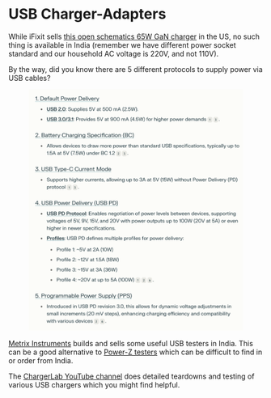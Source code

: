 # USB Charger-Adapters

While iFixit sells [this open schematics 65W GaN charger](https://www.ifixit.com/products/ifixit-65w-usb-c-ac-adapter) in the US, no such thing is available in India (remember we have different power socket standard and our household AC voltage is 220V, and not 110V).

By the way, did you know there are 5 different protocols to supply power via USB cables?

<figure><img src="../.gitbook/assets/image.png" alt=""><figcaption></figcaption></figure>

[Metrix Instruments](https://www.metrixinstrument.in/products/usb-testers) builds and sells some useful USB testers in India. This can be a good alternative to [Power-Z testers](https://www.power-z.com/product_cat/tester) which can be difficult to find in or order from India.

The [ChargerLab YouTube channel](https://www.youtube.com/@ChargerLAB) does detailed teardowns and testing of various USB chargers which you might find helpful.
